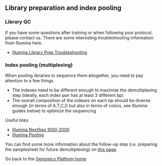 ## Library preparation and index pooling

### Library QC
If you have some questions after training or when following your protocol, please contact us. There are some interesting troubleshooting information from Illumina here.
* [Illumina Library Prep Troubleshooting](https://knowledge.illumina.com/library-preparation/general/library-preparation-general-troubleshooting-list/000001911)


### Index pooling (multiplexing)
When pooling libraries to sequence them altogether, you need to pay attention to a few things
* The indexes need to be different enough to maximise the demultiplexing step (ideally, each index pair has at least 3 different bp)
* The overall composition of the indexes on each bp should be diverse enough (in terms of A,T,C,G but also in terms of colors, see Illumina guides below) to optimize the sequencing

 Useful links
* [Illumina NextSeq 1000-2000](https://knowledge.illumina.com/instrumentation/nextseq-1000-2000/instrumentation-nextseq-1000-2000-reference_material-list/000003339)  
* [Illumina Pooling](https://support-docs.illumina.com/SHARE/IndexAdaptersPooling/Content/SHARE/IndexAdaptersPooling/SequencingChemistry.htm)


You can find some more information about the follow-up step (i.e. preparing the samplesheet for future demultiplexing) on [this page](/demux/).
 
Go back to the [Genomics Platform home](https://sundgenomics.github.io)

